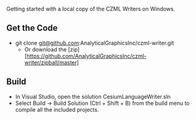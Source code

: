 Getting started with a local copy of the CZML Writers on Windows.

## Get the Code

* git clone git@github.com:AnalyticalGraphicsInc/czml-writer.git
	* Or download the [zip][https://github.com/AnalyticalGraphicsInc/czml-writer/zipball/master]
	
## Build

* In Visual Studio, open the solution CesiumLanguageWriter.sln
* Select Build -> Build Solution (Ctrl + Shift + B) from the build menu to compile all the included projects.

